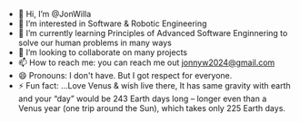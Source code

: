 - 👋 Hi, I’m @JonWilla
- 👀 I’m interested in Software & Robotic Engineering
- 🌱 I’m currently learning Principles of Advanced Software Enginnering to solve our human problems in many ways
- 💞️ I’m looking to collaborate on many projects
- 📫 How to reach me: you can reach me out jonnyw2024@gmail.com
- 😄 Pronouns: I don't have. But I got respect for everyone.
- ⚡ Fun fact: ...Love Venus & wish live there, It has same gravity with earth and your “day” would be 243 Earth days long – longer even than a Venus year (one trip around the Sun), which takes only 225 Earth days.
<!---
JonWilla/JonWilla is a ✨ special ✨ repository because its `README.md` (this file) appears on your GitHub profile.
You can click the Preview link to take a look at your changes.
--->
